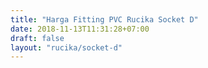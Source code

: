 ```yaml
---
title: "Harga Fitting PVC Rucika Socket D"
date: 2018-11-13T11:31:28+07:00
draft: false
layout: "rucika/socket-d"
---
```


